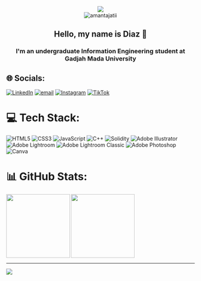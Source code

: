 <div align="center">
    <img src="https://readme-typing-svg.demolab.com/?font=Fira+Code&pause=1000&color=D87644&center=true&random=false&width=435&lines=Hey+there!+Welcome+to+my+profile!" />
</div>
<div align="center"> <img src="https://komarev.com/ghpvc/?username=kuchikamizake05&label=Profile%20views&color=0e75b6&style=flat" alt="amantajatii"/></div>

<h2 align="center">Hello, my name is Diaz 👋</h2>
<h3 align="center">I'm an undergraduate Information Engineering student at Gadjah Mada University</h3>

##

## 🌐 Socials:
[![LinkedIn](https://img.shields.io/badge/Diaz%20Amantajati%20Susilo-%230077B5.svg?logo=linkedin&logoColor=white)](https://www.linkedin.com/in/diazamantajatisusilo/)
[![email](https://img.shields.io/badge/amantajati15@gmail.com-D14836?logo=gmail&logoColor=white)](mailto:amantajati15@gmail.com) 
[![Instagram](https://img.shields.io/badge/amantajatii-%23E4405F.svg?logo=Instagram&logoColor=white)](https://instagram.com/amantajatii) 
[![TikTok](https://img.shields.io/badge/amantajatii-%23000000.svg?logo=TikTok&logoColor=white)](https://tiktok.com/@amantajatii) 

# 💻 Tech Stack:
![HTML5](https://img.shields.io/badge/html5-%23E34F26.svg?style=for-the-badge&logo=html5&logoColor=white) 
![CSS3](https://img.shields.io/badge/css3-%231572B6.svg?style=for-the-badge&logo=css3&logoColor=white) 
![JavaScript](https://img.shields.io/badge/javascript-%23323330.svg?style=for-the-badge&logo=javascript&logoColor=%23F7DF1E) 
![C++](https://img.shields.io/badge/c++-%2300599C.svg?style=for-the-badge&logo=c%2B%2B&logoColor=white)
![Solidity](https://img.shields.io/badge/Solidity-%23363636.svg?style=for-the-badge&logo=solidity&logoColor=white)
![Adobe Illustrator](https://img.shields.io/badge/adobe%20illustrator-%23FF9A00.svg?style=for-the-badge&logo=adobe%20illustrator&logoColor=white) 
![Adobe Lightroom](https://img.shields.io/badge/Adobe%20Lightroom-31A8FF.svg?style=for-the-badge&logo=Adobe%20Lightroom&logoColor=white) 
![Adobe Lightroom Classic](https://img.shields.io/badge/Adobe%20Lightroom%20Classic-31A8FF.svg?style=for-the-badge&logo=Adobe%20Lightroom%20Classic&logoColor=white) 
![Adobe Photoshop](https://img.shields.io/badge/adobe%20photoshop-%2331A8FF.svg?style=for-the-badge&logo=adobe%20photoshop&logoColor=white) 
![Canva](https://img.shields.io/badge/Canva-%2300C4CC.svg?style=for-the-badge&logo=Canva&logoColor=white)

# 📊 GitHub Stats:
<img align="left" src="https://nirzak-streak-stats.vercel.app/?user=amantajatii&theme=radical&hide_border=false" height="170 px">
<img align="center" src="https://github-readme-stats.vercel.app/api/top-langs/?username=amantajatii&theme=radical&hide_border=false&include_all_commits=false&count_private=false&layout=compact" height="170 px">

---
[![](https://visitcount.itsvg.in/api?id=amantajatii&icon=0&color=0)](https://visitcount.itsvg.in)

<!-- Proudly created with GPRM ( https://gprm.itsvg.in ) -->
